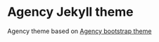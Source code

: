 Agency Jekyll theme
====================

Agency theme based on [Agency bootstrap theme ](https://github.com/y7kim/agency-jekyll-theme)

